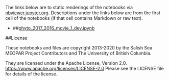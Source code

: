 The links below are to static renderings of the notebooks via
[nbviewer.jupyter.org](https://nbviewer.jupyter.org/).
Descriptions under the links below are from the first cell of the notebooks
(if that cell contains Markdown or raw text).

* ##[phyto_2017_2016_movie_1_dev.ipynb](https://nbviewer.jupyter.org/github/SalishSeaCast/analysis-elise-2/blob/master/notebooks/modelAnalysis/phyto_2017_2016_movie_1_dev.ipynb)  
    

##License

These notebooks and files are copyright 2013-2020
by the Salish Sea MEOPAR Project Contributors
and The University of British Columbia.

They are licensed under the Apache License, Version 2.0.
https://www.apache.org/licenses/LICENSE-2.0
Please see the LICENSE file for details of the license.
